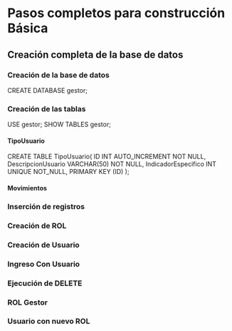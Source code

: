 # Pasos completos para construcción Básica

## Creación completa de la base de datos

### Creación de la base de datos
CREATE DATABASE gestor;

### Creación de las tablas
USE gestor;
SHOW TABLES gestor;

#### TipoUsuario

CREATE TABLE TipoUsuario(
    ID INT AUTO_INCREMENT NOT NULL, 
    DescripcionUsuario VARCHAR(50) NOT NULL, 
    IndicadorEspecifico INT UNIQUE NOT_NULL,
    PRIMARY KEY (ID)
);



#### Movimientos


### Inserción de registros


### Creación de ROL


### Creación de Usuario


### Ingreso Con Usuario


### Ejecución de DELETE


### ROL Gestor


### Usuario con nuevo ROL

